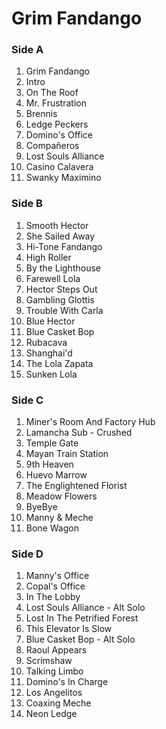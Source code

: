 # Grim Fandango

### Side A
 1. Grim Fandango	
 2. Intro	
 3. On The Roof	
 4. Mr. Frustration	
 5. Brennis	
 6. Ledge Peckers	
 7. Domino's Office	
 8. Compañeros	
 9. Lost Souls Alliance	
 10. Casino Calavera	
 11. Swanky Maximino	

### Side B
 1. Smooth Hector	
 2. She Sailed Away	
 3. Hi-Tone Fandango	
 4. High Roller	
 5. By the Lighthouse	
 6. Farewell Lola	
 7. Hector Steps Out	
 8. Gambling Glottis	
 9. Trouble With Carla	
 10. Blue Hector	
 11. Blue Casket Bop	
 12. Rubacava	
 13. Shanghai'd	
 14. The Lola Zapata	
 15. Sunken Lola	

### Side C
 1. Miner's Room And Factory Hub	
 2. Lamancha Sub - Crushed	
 3. Temple Gate	
 4. Mayan Train Station	
 5. 9th Heaven	
 6. Huevo Marrow	
 7. The Englightened Florist	
 8. Meadow Flowers	
 9. ByeBye	
 10. Manny & Meche	
 11. Bone Wagon	

### Side D
 1. Manny's Office	
 2. Copal's Office	
 3. In The Lobby	
 4. Lost Souls Alliance - Alt Solo	
 5. Lost In The Petrified Forest	
 6. This Elevator Is Slow	
 7. Blue Casket Bop - Alt Solo	
 8. Raoul Appears	
 9. Scrimshaw	
 10. Talking Limbo	
 11. Domino's In Charge	
 12. Los Angelitos	
 13. Coaxing Meche	
 14. Neon Ledge